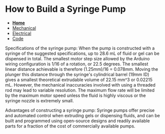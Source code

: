 # How to Build a Syringe Pump

- **[Home](/Syringe-Pump-3890/index)**
- [Mechanical](/Syringe-Pump-3890/mechanical)
- [Electrical](/Syringe-Pump-3890/electrical)
- [Code](/Syringe-Pump-3890/code)

Specifications of the syringe pump:
When the pump is constructed with a syringe of the suggested specifications, up to 28.6 mL of fluid or gel can be dispensed in total. The smallest motor step size allowed by the Arduino wiring configuration is 1/16 of a rotation, or 22.5 degrees. The smallest linear distance achievable is therefore (1.25mm)/16 = 0.078mm. Moving the plunger this distance through the syringe's cylindrical barrel (19mm ID) gives a smallest theoretical extrudable volume of 22.15 mm^3 or 0.02215 mL. However, the mechanical inaccuracies involved with using a threaded rod may lead to variable resolution. The maximum flow rate will be limited by the maximum motor speed unless the fluid is highly viscous or the syringe nozzle is extremely small.

Advantages of constructing a syringe pump:
Syringe pumps offer precise and automated control when extruding gels or dispensing fluids, and can be built and programmed using open-source designs and readily available parts for a fraction of the cost of commercially available pumps. 

